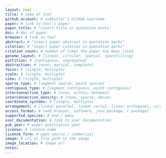 ```yaml
---
layout: tool
title: # name of tool
github_account: # submitter's GitHub username
paper: # link to tool's paper
paper_title: # "insert title in quotation marks"
doi: # doi of paper
browser: # link to tool
abstract: # "insert paper abstract in quotation marks"
citation: # "insert paper citation in quotation marks"
citation_count: # number of times the paper has been cited
genome_layout: # [linear, circular, spatial, spacefilling]
partition: # [contiguous, segregated]
abstraction: # [none, partial, complete]
focus: # [single, multiple]
scale: # [single, multiple]
view: # [single, multiple]
sparse_type: # [segment sparse, point sparse]
contiguous_type: # [segment contiguous, point contiguous]
interconnection_type: # [none, within, between]
interconnection_density: # [none, sparse, dense]
coordinate_systems: # [single, multiple]
arrangement: # [linear parallel, linear serial, linear orthogonal, circular parallel, circular serial]
access_format: # [web browser, software, java package, r package]
supported_species: # one / many
user_documentation: # link to user documentation
pub_year: # paper publication year
license: # license name
license_form: # open source / commercial
image: # url or file path to the image
image_location: # image url
notes:
---
```

